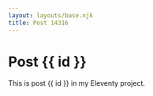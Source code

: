 ```yaml
---
layout: layouts/base.njk
title: Post 14316
---
```


# Post {{ id }}

This is post {{ id }} in my Eleventy project.
